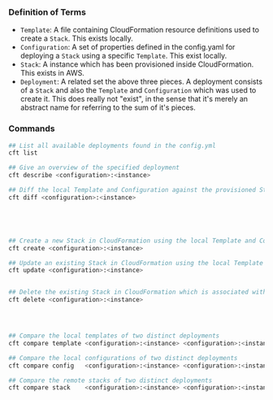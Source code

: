 


### Definition of Terms

- `Template`: A file containing CloudFormation resource definitions used to create a `Stack`. This exists locally.
- `Configuration`: A set of properties defined in the config.yaml for deploying a `Stack` using a specific `Template`. This exist locally.
- `Stack`: A instance which has been provisioned inside CloudFormation. This exists in AWS.
- `Deployment`: A related set the above three pieces. A deployment consists of a `Stack` and also the `Template` and `Configuration` which was used to create it. This does really not "exist", in the sense that it's merely an abstract name for referring to the sum of it's pieces.

### Commands

``` sh
## List all available deployments found in the config.yml
cft list 

## Give an overview of the specified deployment
cft describe <configuration>:<instance>

## Diff the local Template and Configuration against the provisioned Stack in CloudFormation
cft diff <configuration>:<instance>





## Create a new Stack in CloudFormation using the local Template and Configuration
cft create <configuration>:<instance>

## Update an existing Stack in CloudFormation using the local Template and Configuration
cft update <configuration>:<instance>


## Delete the existing Stack in CloudFormation which is associated with this deployment
cft delete <configuration>:<instance>




## Compare the local templates of two distinct deployments
cft compare template <configuration>:<instance> <configuration>:<instance>

## Compare the local configurations of two distinct deployments
cft compare config   <configuration>:<instance> <configuration>:<instance>

## Compare the remote stacks of two distinct deployments
cft compare stack    <configuration>:<instance> <configuration>:<instance>
```
